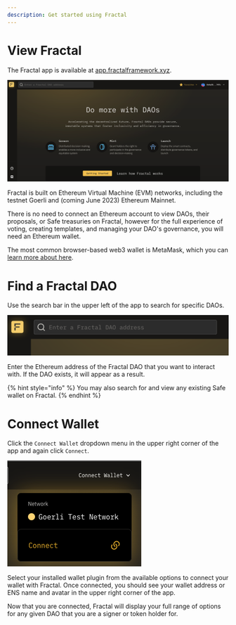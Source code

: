 ```yaml
---
description: Get started using Fractal
---
```


# View Fractal

The Fractal app is available at [app.fractalframework.xyz](https://app.fractalframework.xyz).

![](.gitbook/assets/app-home.png)

Fractal is built on Ethereum Virtual Machine (EVM) networks, including the testnet Goerli and (coming June 2023) Ethereum Mainnet.

There is no need to connect an Ethereum account to view DAOs, their proposals, or Safe treasuries on Fractal, however for the full experience of voting, creating templates, and managing your DAO's governance, you will need an Ethereum wallet.

The most common browser-based web3 wallet is MetaMask, which you can [learn more about here](https://learn.metamask.io/lessons/what-is-a-crypto-wallet).

# Find a Fractal DAO

Use the search bar in the upper left of the app to search for specific DAOs.

![](.gitbook/assets/search.png)

Enter the Ethereum address of the Fractal DAO that you want to interact with. If the DAO exists, it will appear as a result.

{% hint style="info" %}
You may also search for and view any existing Safe wallet on Fractal.
{% endhint %}

# Connect Wallet

Click the `Connect Wallet` dropdown menu in the upper right corner of the app and again click `Connect`.

![](.gitbook/assets/connect-wallet-dropdown.png)

Select your installed wallet plugin from the available options to connect your wallet with Fractal.  Once connected, you should see your wallet address or ENS name and avatar in the upper right corner of the app.

Now that you are connected, Fractal will display your full range of options for any given DAO that you are a signer or token holder for.